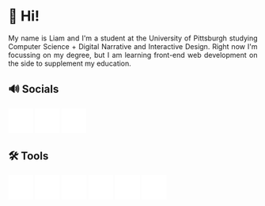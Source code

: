 # 👋 Hi!

<div align="justify">
    My name is Liam and I'm a student at the University of Pittsburgh studying Computer Science + Digital Narrative and Interactive Design. Right now I'm focussing on my degree, but I am learning front-end web development on the side to supplement my education.
</div>

## 🔊 Socials
<p float="left">
    <a href="https://www.instagram.com/liamsullivanphoto/"><img src="instagram.svg" width="50" height="50"></a>
    <img src="linkedin.svg" width="50" height="50">
    <img src="github.svg" width="50" height="50">
</p>

## 🛠️ Tools
<p float="left">
    <img src="html5.svg" width="50" height="50">
    <img src="css3-alt.svg" width="50" height="50">
    <img src="js.svg" width="50" height="50">
    <img src="java.svg" width="50" height="50">
    <img src="c.svg" width="50" height="50">
    <img src="cloudflare.svg" width="50" height="50">
</p>
